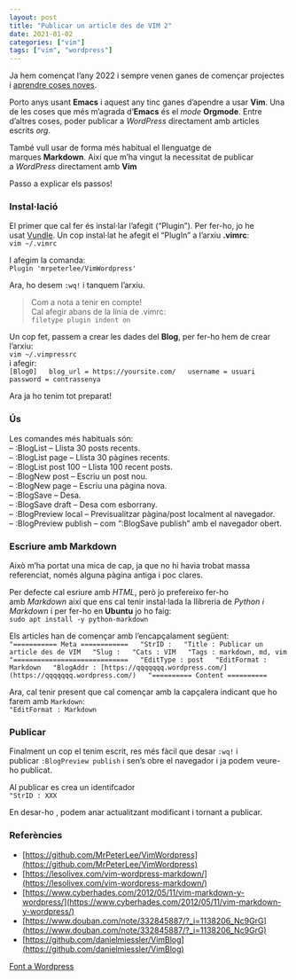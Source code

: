 ```yaml
---
layout: post
title: "Publicar un article des de VIM 2"
date: 2021-01-02
categories: ["vim"]
tags: ["vim", "wordpress"]
---
```



Ja hem començat l’any 2022 i sempre venen ganes de començar projectes i [aprendre coses noves](https://croniqueslinux.wordpress.com/2022/01/02/publicar-un-article-des-de-vim/).

Porto anys usant **Emacs** i aquest any tinc ganes d’apendre a usar **Vim**. Una de les coses que més m’agrada d’**Emacs** és el _mode_ **Orgmode**. Entre d’altres coses, poder publicar a _WordPress_ directament amb articles escrits _org_.

També vull usar de forma més habitual el llenguatge de marques **Markdown**. Així que m’ha vingut la necessitat de publicar a _WordPress_ directament amb **Vim**

Passo a explicar els passos!

### Instal·lació

El primer que cal fer és instal·lar l’afegit (“Plugin”). Per fer-ho, jo he usat [Vundle](https://github.com/VundleVim/Vundle.vim). Un cop instal·lat he afegit el “PlugIn” a l’arxiu **.vimrc**:  
`vim ~/.vimrc`

I afegim la comanda:  
`Plugin 'mrpeterlee/VimWordpress'`

Ara, ho desem `:wq!` i tanquem l’arxiu.

> Com a nota a tenir en compte!  
> Cal afegir abans de la línia de .vimrc:  
> `filetype plugin indent on`

Un cop fet, passem a crear les dades del **Blog**, per fer-ho hem de crear l’arxiu:  
`vim ~/.vimpressrc`  
i afegir:  
`[Blog0]   blog_url = https://yoursite.com/   username = usuari   password = contrassenya`

Ara ja ho tenim tot preparat!

### Ús

Les comandes més habituals són:  
– :BlogList – Llista 30 posts recents.  
– :BlogList page – Llista 30 pàgines recents.  
– :BlogList post 100 – Llista 100 recent posts.  
– :BlogNew post – Escriu un post nou.  
– :BlogNew page – Escriu una pàgina nova.  
– :BlogSave – Desa.  
– :BlogSave draft – Desa com esborrany.  
– :BlogPreview local – Previsualitzar pàgina/post localment al navegador.  
– :BlogPreview publish – com “:BlogSave publish” amb el navegador obert.

### Escriure amb Markdown

Això m’ha portat una mica de cap, ja que no hi havia trobat massa referenciat, només alguna pàgina antiga i poc clares.

Per defecte cal esriure amb _HTML_, però jo prefereixo fer-ho amb _Markdown_ així que ens cal tenir instal·lada la llibreria de _Python i Markdown_ i per fer-ho en **Ubuntu** jo ho faig:  
`sudo apt install -y python-markdown`

Els articles han de començar amb l’encapçalament següent:  
`"=========== Meta ============   "StrID :   "Title : Publicar un article des de VIM   "Slug :   "Cats : VIM   "Tags : markdown, md, vim   "=============================   "EditType : post   "EditFormat : Markdown   "BlogAddr : [https://qqqqqqq.wordpress.com/](https://qqqqqqq.wordpress.com/)   "========== Content ==========`

Ara, cal tenir present que cal començar amb la capçalera indicant que ho farem amb `Markdown`:  
`"EditFormat : Markdown`

### Publicar

Finalment un cop el tenim escrit, res més fàcil que desar `:wq!` i publicar `:BlogPreview publish` i sen’s obre el navegador i ja podem veure-ho publicat.

Al publicar es crea un identifcador  
`"StrID : XXX`

En desar-ho , podem anar actualitzant modificant i tornant a publicar.

### Referències

-   [https://github.com/MrPeterLee/VimWordpress](https://github.com/MrPeterLee/VimWordpress)
-   [https://lesolivex.com/vim-wordpress-markdown/](https://lesolivex.com/vim-wordpress-markdown/)
-   [https://www.cyberhades.com/2012/05/11/vim-markdown-y-wordpress/](https://www.cyberhades.com/2012/05/11/vim-markdown-y-wordpress/)
-   [https://www.douban.com/note/332845887/?_i=1138206_Nc9GrG](https://www.douban.com/note/332845887/?_i=1138206_Nc9GrG)
-   [https://github.com/danielmiessler/VimBlog](https://github.com/danielmiessler/VimBlog)


[Font a Wordpress](https://croniqueslinux.wordpress.com/2022/01/02/publicar-un-article-des-de-vim-2/)
